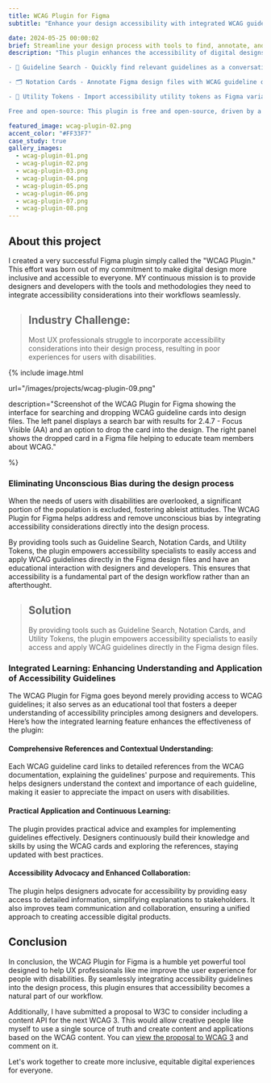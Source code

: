 ```yaml
---
title: WCAG Plugin for Figma
subtitle: "Enhance your design accessibility with integrated WCAG guidelines."

date: 2024-05-25 00:00:02
brief: Streamline your design process with tools to find, annotate, and implement accessibility guidelines directly within Figma. Check it out and run it on <a href="https://www.figma.com/community/plugin/1373362852131056921/wcag-plugin" target="_blank">Figma Community</a>.
description: "This plugin enhances the accessibility of digital designs by integrating accessibility guidelines directly into your design processes and systems. The WCAG Plugin offers three key features: 

- 🔎 Guideline Search - Quickly find relevant guidelines as a conversation starter and to ensure your designs are providing an equitable experience for all users.

- 🗂️ Notation Cards - Annotate Figma design files with WCAG guideline cards to increase your knowledge of accessibility requirements and best practices.

- 🔧 Utility Tokens - Import accessibility utility tokens as Figma variables to ensure accessible design decisions across various design elements and components.

Free and open-source: This plugin is free and open-source, driven by a community of passionate contributors dedicated to making digital design more accessible for everyone."

featured_image: wcag-plugin-02.png
accent_color: "#FF33F7"
case_study: true
gallery_images:
  - wcag-plugin-01.png
  - wcag-plugin-02.png
  - wcag-plugin-03.png
  - wcag-plugin-04.png
  - wcag-plugin-05.png
  - wcag-plugin-06.png
  - wcag-plugin-07.png
  - wcag-plugin-08.png
---
```


## About this project

I created a very successful Figma plugin simply called the "WCAG Plugin." This effort was born out of my commitment to make digital design more inclusive and accessible to everyone. MY continuous mission is to provide designers and developers with the tools and methodologies they need to integrate accessibility considerations into their workflows seamlessly.

> <h2>Industry Challenge:</h2> Most UX professionals struggle to incorporate accessibility considerations into their design process, resulting in poor experiences for users with disabilities.

{% include image.html

url="/images/projects/wcag-plugin-09.png"

description="Screenshot of the WCAG Plugin for Figma showing the interface for searching and dropping WCAG guideline cards into design files. The left panel displays a search bar with results for 2.4.7 - Focus Visible (AA) and an option to drop the card into the design. The right panel shows the dropped card in a Figma file helping to educate team members about WCAG."

%}

### Eliminating Unconscious Bias during the design process

When the needs of users with disabilities are overlooked, a significant portion of the population is excluded, fostering ableist attitudes. The WCAG Plugin for Figma helps address and remove unconscious bias by integrating accessibility considerations directly into the design process. 

By providing tools such as Guideline Search, Notation Cards, and Utility Tokens, the plugin empowers accessibility specialists to easily access and apply WCAG guidelines directly in the Figma design files and have an educational interaction with designers and developers. This ensures that accessibility is a fundamental part of the design workflow rather than an afterthought.

> <h2> Solution </h2> By providing tools such as Guideline Search, Notation Cards, and Utility Tokens, the plugin empowers accessibility specialists to easily access and apply WCAG guidelines directly in the Figma design files.

### Integrated Learning: Enhancing Understanding and Application of Accessibility Guidelines

The WCAG Plugin for Figma goes beyond merely providing access to WCAG guidelines; it also serves as an educational tool that fosters a deeper understanding of accessibility principles among designers and developers. Here’s how the integrated learning feature enhances the effectiveness of the plugin:

#### Comprehensive References and Contextual Understanding: 

Each WCAG guideline card links to detailed references from the WCAG documentation, explaining the guidelines' purpose and requirements. This helps designers understand the context and importance of each guideline, making it easier to appreciate the impact on users with disabilities.
#### Practical Application and Continuous Learning: 

The plugin provides practical advice and examples for implementing guidelines effectively. Designers continuously build their knowledge and skills by using the WCAG cards and exploring the references, staying updated with best practices.

#### Accessibility Advocacy and Enhanced Collaboration: 

The plugin helps designers advocate for accessibility by providing easy access to detailed information, simplifying explanations to stakeholders. It also improves team communication and collaboration, ensuring a unified approach to creating accessible digital products.

## Conclusion


In conclusion, the WCAG Plugin for Figma is a humble yet powerful tool designed to help UX professionals like me improve the user experience for people with disabilities. By seamlessly integrating accessibility guidelines into the design process, this plugin ensures that accessibility becomes a natural part of our workflow.

Additionally, I have submitted a proposal to W3C to consider including a content API for the next WCAG 3. This would allow creative people like myself to use a single source of truth and create content and applications based on the WCAG content. You can [view the proposal to WCAG 3](https://github.com/w3c/wcag3/issues/84#issuecomment-2122681272) and comment on it.

Let's work together to create more inclusive, equitable digital experiences for everyone.
